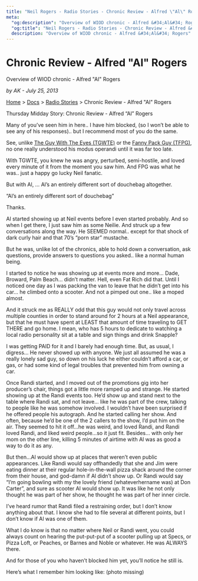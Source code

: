 ```yaml
---
title: "Neil Rogers - Radio Stories - Chronic Review - Alfred \"Al\" Rogers"
meta:
  "og:description": "Overview of WIOD chronic - Alfred &#34;Al&#34; Rogers"
  "og:title": "Neil Rogers - Radio Stories - Chronic Review - Alfred &#34;Al&#34; Rogers    "
  description: "Overview of WIOD chronic - Alfred &#34;Al&#34; Rogers"
---
```


# Chronic Review - Alfred "Al" Rogers

Overview of WIOD chronic - Alfred "Al" Rogers

_by AK - July 25, 2013_

[Home](https://neilrogers.org/) > [Docs](https://neilrogers.org/docs) > [Radio Stories](https://neilrogers.org/docs/radio-stories) > Chronic Review - Alfred "Al" Rogers

Thursday Midday Story: Chronic Review - Alfred “Al” Rogers

Many of you’ve seen him in here.. I have him blocked, (so I won’t be able to see any of his responses).. but I recommend most of you do the same.

See, unlike [The Guy With The Eyes (TGWTE)](https://neilrogers.org/docs/radio-stories/the-guy-with-the-eyes) or the [Fanny Pack Guy (TFPG)](https://neilrogers.org/docs/radio-stories/the-fanny-pack-guy), no one really understood his modus operandi until it was far too late.

With TGWTE, you knew he was angry, perturbed, semi-hostile, and loved every minute of it from the moment you saw him. And FPG was what he was.. just a happy go lucky Neil fanatic.

But with Al, … Al’s an entirely different sort of douchebag altogether.

“Al’s an entirely different sort of douchebag”

Thanks.

Al started showing up at Neil events before I even started probably. And so when I get there, I just saw him as some Neilie. And struck up a few conversations along the way. He SEEMED normal.. except for that shock of dark curly hair and that 70’s “porn star” mustache.

But he was, unlike lot of the chronics, able to hold down a conversation, ask questions, provide answers to questions you asked.. like a normal human being.

I started to notice he was showing up at events more and more… Dade, Broward, Palm Beach… didn’t matter. Hell, even Fat Rich did that. Until I noticed one day as I was packing the van to leave that he didn’t get into his car… he climbed onto a scooter. And not a pimped out one.. like a moped almost.

And it struck me as REALLY odd that this guy would not only travel across multiple counties in order to stand around for 2 hours at a Neil appearance, but that he must have spent at LEAST that amount of time traveling to GET THERE and go home. I mean, who has 5 hours to dedicate to watching a local radio personality sit at a table and sign things and drink Snapple?

I was getting PAID for it and I barely had enough time. But, as usual, I digress… He never showed up with anyone. We just all assumed he was a really lonely sad guy, so down on his luck he either couldn’t afford a car, or gas, or had some kind of legal troubles that prevented him from owning a car.

Once Randi started, and I moved out of the promotions gig into her producer’s chair, things got a little more ramped up and strange. He started showing up at the Randi events too. He’d show up and stand next to the table where Randi sat, and not leave… like he was part of the crew, talking to people like he was somehow involved. I wouldn’t have been surprised if he offered people his autograph. And he started calling her show. And often, because he’d be one of the 2 callers to the show, I’d put him on the air. They seemed to hit it off…he was weird, and loved Randi, and Randi loved Randi, and liked weird people…so it just fit. Besides… with only her mom on the other line, killing 5 minutes of airtime with Al was as good a way to do it as any.

But then…Al would show up at places that weren’t even public appearances. Like Randi would say offhandedly that she and Jim were eating dinner at their regular hole-in-the-wall pizza shack around the corner from their house, and god-damn if Al didn’t show up. Or Randi would say “I’m going bowling with my the lovely friend (whateverhername was) at Don Carter”, and sure as scooter Al would show up. It was like he not only thought he was part of her show, he thought he was part of her inner circle.

I’ve heard rumor that Randi filed a restraining order, but I don’t know anything about that. I know she had to file several at different points, but I don’t know if Al was one of them.

What I do know is that no matter where Neil or Randi went, you could always count on hearing the put-put-put of a scooter pulling up at Specs, or Pizza Loft, or Peaches, or Barnes and Noble or whatever. He was ALWAYS there.

And for those of you who haven’t blocked him yet, you’ll notice he still is.

Here’s what I remember him looking like: (photo missing)